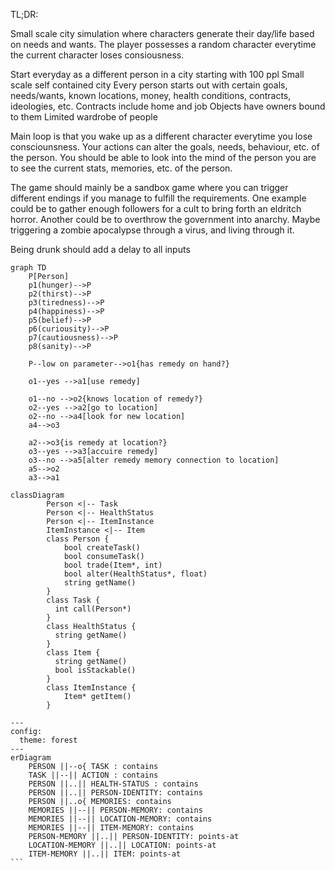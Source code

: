 TL;DR:

Small scale city simulation where characters generate their day/life based on needs and wants.
The player possesses a random character everytime the current character loses consiousness.



Start everyday as a different person in a city starting with 100 ppl
Small scale self contained city
Every person starts out with certain goals, needs/wants, known locations, money, health conditions, contracts, ideologies, etc.
Contracts include home and job
Objects have owners bound to them
Limited wardrobe of people

Main loop is that you wake up as a different character everytime you lose consciounsness.
Your actions can alter the goals, needs, behaviour, etc. of the person.
You should be able to look into the mind of the person you are to see the current stats, memories, etc. of the person.

The game should mainly be a sandbox game where you can trigger different endings if you manage to fulfill the requirements.
One example could be to gather enough followers for a cult to bring forth an eldritch horror.
Another could be to overthrow the government into anarchy.
Maybe triggering a zombie apocalypse through a virus, and living through it.

Being drunk should add a delay to all inputs


```mermaid
graph TD
    P[Person]
    p1(hunger)-->P
    p2(thirst)-->P
    p3(tiredness)-->P
    p4(happiness)-->P
    p5(belief)-->P
    p6(curiousity)-->P
    p7(cautiousness)-->P
    p8(sanity)-->P

    P--low on parameter-->o1{has remedy on hand?}
    
    o1--yes -->a1[use remedy]
    
    o1--no -->o2{knows location of remedy?}
    o2--yes -->a2[go to location]
    o2--no -->a4[look for new location]
    a4-->o3

    a2-->o3{is remedy at location?}
    o3--yes -->a3[accuire remedy]
    o3--no -->a5[alter remedy memory connection to location]
    a5-->o2
    a3-->a1
```

```mermaid
classDiagram
        Person <|-- Task
        Person <|-- HealthStatus
        Person <|-- ItemInstance
        ItemInstance <|-- Item
        class Person {
            bool createTask()
            bool consumeTask()
            bool trade(Item*, int)
            bool alter(HealthStatus*, float)
            string getName()
        }
        class Task {
          int call(Person*)
        }
        class HealthStatus {
          string getName()
        }
        class Item {
          string getName()
          bool isStackable()
        }
        class ItemInstance {
            Item* getItem()
        }
```

````mermaid
---
config:
  theme: forest
---
erDiagram
    PERSON ||--o{ TASK : contains
    TASK ||--|| ACTION : contains
    PERSON ||..|| HEALTH-STATUS : contains
    PERSON ||..|| PERSON-IDENTITY: contains
    PERSON ||..o{ MEMORIES: contains
    MEMORIES ||--|| PERSON-MEMORY: contains
    MEMORIES ||--|| LOCATION-MEMORY: contains
    MEMORIES ||--|| ITEM-MEMORY: contains
    PERSON-MEMORY ||..|| PERSON-IDENTITY: points-at
    LOCATION-MEMORY ||..|| LOCATION: points-at
    ITEM-MEMORY ||..|| ITEM: points-at
```
